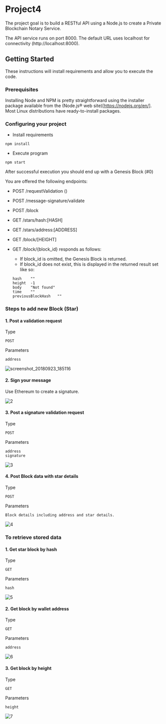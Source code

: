 # Project4
The project goal is to build a RESTful API using a Node.js to create a Private Blockchain Notary Service.

The API service runs on port 8000. The default URL uses localhost for connectivity (http://localhost:8000).

## Getting Started

These instructions will install requirements and allow you to execute the code.
### Prerequisites

Installing Node and NPM is pretty straightforward using the installer package available from the (Node.js® web site)[https://nodejs.org/en/]. Most Linux distributions have ready-to-install packages.

### Configuring your project


- Install requirements
```
npm install 
```
- Execute program
```
npm start
```

After successful execution you should end up with a Genesis Block (#0)

You are offered the following endpoints: 
- POST /requestValidation ()
- POST /message-signature/validate
- POST /block
- GET /stars/hash:[HASH]
- GET /stars/address:[ADDRESS]
- GET /block/[HEIGHT]

 
 

 - GET /block/{block_id} responds as follows: 
    - If block_id is omitted, the Genesis Block is returned.
    - If block_id does not exist, this is displayed in the returned result set like so:
     ```
    hash	""
    height	-1
    body	"Not found"
    time	""
    previousBlockHash	""
    ```

    
### Steps to add new Block (Star)
#### 1. Post a validation request
Type
```
POST
```
Parameters
```
address
```

![screenshot_20180923_185116](https://user-images.githubusercontent.com/15610147/45930163-dcfcf400-bf64-11e8-912a-10c032b318e5.png)


#### 2. Sign your message
Use Ethereum to create a signature.

![2](https://user-images.githubusercontent.com/15610147/45930151-ceaed800-bf64-11e8-8cb7-6c362edafeed.png)






#### 3. Post a signature validation request
Type
```
POST
```
Parameters
```
address
signature
```
![3](https://user-images.githubusercontent.com/15610147/45930152-ceaed800-bf64-11e8-85aa-72323f036afb.png)

#### 4. Post Block data with star details
Type
```
POST
```
Parameters
```
Block details including address and star details.
```
![4](https://user-images.githubusercontent.com/15610147/45930153-ceaed800-bf64-11e8-9ed9-f926b1eb9089.png)



### To retrieve stored data
#### 1. Get star block by hash
Type
```
GET
```
Parameters
```
hash
```
![5](https://user-images.githubusercontent.com/15610147/45930154-cf476e80-bf64-11e8-8fd2-59085b6ac393.png)
#### 2. Get block by wallet address
Type
```
GET
```
Parameters
```
address
```
![6](https://user-images.githubusercontent.com/15610147/45930155-cf476e80-bf64-11e8-96f2-e69416c373ce.png)
#### 3. Get block by height
Type
```
GET
```
Parameters
```
height
```
![7](https://user-images.githubusercontent.com/15610147/45930156-cf476e80-bf64-11e8-917b-4c8079e4c2d4.png)



 
 
 
